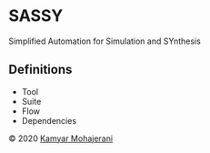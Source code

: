 # SASSY
Simplified Automation for Simulation and SYnthesis





## Definitions
- Tool
- Suite
- Flow
- Dependencies


© 2020 [Kamyar Mohajerani](mailto:kamyar@ieee.org)